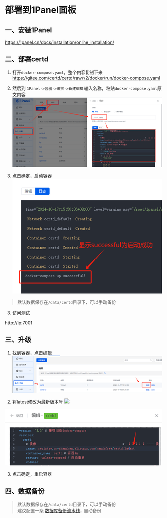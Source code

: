 # 部署到1Panel面板


## 一、安装1Panel

https://1panel.cn/docs/installation/online_installation/

## 二、部署certd


1. 打开`docker-compose.yaml`，整个内容复制下来    
   https://gitee.com/certd/certd/raw/v2/docker/run/docker-compose.yaml


2. 然后到 `1Panel->容器->编排->新建编排`
   输入名称，粘贴`docker-compose.yaml`原文内容
   ![](./images/1.png)

3. 点击确定，启动容器   
   ![](./images/2.png)

> 默认数据保存在`/data/certd`目录下，可以手动备份

3. 访问测试

http://ip:7001


## 三、升级

1. 找到容器，点击编辑
   ![](./images/edit1.png)

2. 将latest修改为最新版本号
   ![](https://img.shields.io/npm/v/%40certd%2Fpipeline)

![img.png](./images/edit2.png)

3. 点击确定，重启容器

## 四、数据备份

> 默认数据保存在`/data/certd`目录下，可以手动备份    
> 建议配置一条 [数据库备份流水线](../../use/backup/)，自动备份
